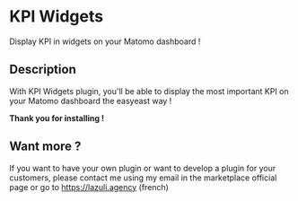 # KPI Widgets
Display KPI in widgets on your Matomo dashboard !

## Description
With KPI Widgets plugin, you'll be able to display the most important KPI on your Matomo dashboard the easyeast way !

__Thank you for installing !__
  
## Want more ?
If you want to have your own plugin or want to develop a plugin for your customers, please contact me using my email in the marketplace official page or go to https://lazuli.agency (french)